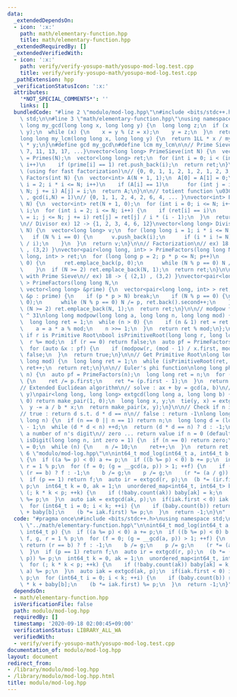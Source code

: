 ```yaml
---
data:
  _extendedDependsOn:
  - icon: ':x:'
    path: math/elementary-function.hpp
    title: math/elementary-function.hpp
  _extendedRequiredBy: []
  _extendedVerifiedWith:
  - icon: ':x:'
    path: verify/verify-yosupo-math/yosupo-mod-log.test.cpp
    title: verify/verify-yosupo-math/yosupo-mod-log.test.cpp
  _pathExtension: hpp
  _verificationStatusIcon: ':x:'
  attributes:
    '*NOT_SPECIAL_COMMENTS*': ''
    links: []
  bundledCode: "#line 2 \"modulo/mod-log.hpp\"\n#include <bits/stdc++.h>\nusing namespace\
    \ std;\n\n#line 3 \"math/elementary-function.hpp\"\nusing namespace std;\n\nlong\
    \ long my_gcd(long long x, long long y) {\n  long long z;\n  if (x > y) swap(x,\
    \ y);\n  while (x) {\n    x = y % (z = x);\n    y = z;\n  }\n  return y;\n}\n\
    long long my_lcm(long long x, long long y) {\n  return 1LL * x / my_gcd(x, y)\
    \ * y;\n}\n#define gcd my_gcd\n#define lcm my_lcm\n\n// Prime Sieve {2, 3, 5,\
    \ 7, 11, 13, 17, ...}\nvector<long long> PrimeSieve(int N) {\n  vector<int> prime\
    \ = Primes(N);\n  vector<long long> ret;\n  for (int i = 0; i < (int)prime.size();\
    \ i++)\n    if (prime[i] == 1) ret.push_back(i);\n  return ret;\n}\n\n// Factors\
    \ (using for fast factorization)\n// {0, 0, 1, 1, 2, 1, 2, 1, 2, 3, ...}\nvector<int>\
    \ Factors(int N) {\n  vector<int> A(N + 1, 1);\n  A[0] = A[1] = 0;\n  for (int\
    \ i = 2; i * i <= N; i++)\n    if (A[i] == 1)\n      for (int j = i << 1; j <=\
    \ N; j += i) A[j] = i;\n  return A;\n}\n\n// totient function \u03C6(N)=(1 ~ N\
    \ , gcd(i,N) = 1)\n// {0, 1, 1, 2, 4, 2, 6, 4, ... }\nvector<int> EulersTotientFunction(int\
    \ N) {\n  vector<int> ret(N + 1, 0);\n  for (int i = 0; i <= N; i++) ret[i] =\
    \ i;\n  for (int i = 2; i <= N; i++) {\n    if (ret[i] == i)\n      for (int j\
    \ = i; j <= N; j += i) ret[j] = ret[j] / i * (i - 1);\n  }\n  return ret;\n}\n\
    \n// Divisor ex) 12 -> {1, 2, 3, 4, 6, 12}\nvector<long long> Divisor(long long\
    \ N) {\n  vector<long long> v;\n  for (long long i = 1; i * i <= N; i++) {\n \
    \   if (N % i == 0) {\n      v.push_back(i);\n      if (i * i != N) v.push_back(N\
    \ / i);\n    }\n  }\n  return v;\n}\n\n// Factorization\n// ex) 18 -> { (2,1)\
    \ , (3,2) }\nvector<pair<long long, int> > PrimeFactors(long long N) {\n  vector<pair<long\
    \ long, int> > ret;\n  for (long long p = 2; p * p <= N; p++)\n    if (N % p ==\
    \ 0) {\n      ret.emplace_back(p, 0);\n      while (N % p == 0) N /= p, ret.back().second++;\n\
    \    }\n  if (N >= 2) ret.emplace_back(N, 1);\n  return ret;\n}\n\n// Factorization\
    \ with Prime Sieve\n// ex) 18 -> { (2,1) , (3,2) }\nvector<pair<long long, int>\
    \ > PrimeFactors(long long N,\n                                           const\
    \ vector<long long> &prime) {\n  vector<pair<long long, int> > ret;\n  for (auto\
    \ &p : prime) {\n    if (p * p > N) break;\n    if (N % p == 0) {\n      ret.emplace_back(p,\
    \ 0);\n      while (N % p == 0) N /= p, ret.back().second++;\n    }\n  }\n  if\
    \ (N >= 2) ret.emplace_back(N, 1);\n  return ret;\n}\n\n// modpow for mod < 2\
    \ ^ 31\nlong long modpow(long long a, long long n, long long mod) {\n  a %= mod;\n\
    \  long long ret = 1;\n  while (n > 0) {\n    if (n & 1) ret = ret * a % mod;\n\
    \    a = a * a % mod;\n    n >>= 1;\n  }\n  return ret % mod;\n};\n\n// Check\
    \ if r is Primitive Root\nbool isPrimitiveRoot(long long r, long long mod) {\n\
    \  r %= mod;\n  if (r == 0) return false;\n  auto pf = PrimeFactors(mod - 1);\n\
    \  for (auto &x : pf) {\n    if (modpow(r, (mod - 1) / x.first, mod) == 1) return\
    \ false;\n  }\n  return true;\n}\n\n// Get Primitive Root\nlong long PrimitiveRoot(long\
    \ long mod) {\n  long long ret = 1;\n  while (isPrimitiveRoot(ret, mod) == false)\
    \ ret++;\n  return ret;\n}\n\n// Euler's phi function\nlong long phi(long long\
    \ n) {\n  auto pf = PrimeFactors(n);\n  long long ret = n;\n  for (auto p : pf)\
    \ {\n    ret /= p.first;\n    ret *= (p.first - 1);\n  }\n  return ret;\n}\n\n\
    // Extended Euclidean algorithm\n// solve : ax + by = gcd(a, b)\n// return : pair(x,\
    \ y)\npair<long long, long long> extgcd(long long a, long long b) {\n  if (b ==\
    \ 0) return make_pair(1, 0);\n  long long x, y;\n  tie(y, x) = extgcd(b, a % b);\n\
    \  y -= a / b * x;\n  return make_pair(x, y);\n}\n\n// Check if n is Square Number\n\
    // true : return d s.t. d * d == n\n// false : return -1\nlong long SqrtInt(long\
    \ long n) {\n  if (n == 0 || n == 1) return n;\n  long long d = (long long)sqrt(n)\
    \ - 1;\n  while (d * d < n) ++d;\n  return (d * d == n) ? d : -1;\n}\n\n// return\
    \ a number of n's digit\n// zero ... return value if n = 0 (default -> 1)\nint\
    \ isDigit(long long n, int zero = 1) {\n  if (n == 0) return zero;\n  int ret\
    \ = 0;\n  while (n) {\n    n /= 10;\n    ret++;\n  }\n  return ret;\n}\n#line\
    \ 6 \"modulo/mod-log.hpp\"\n\nint64_t mod_log(int64_t a, int64_t b, int64_t p)\
    \ {\n  if ((a %= p) < 0) a += p;\n  if ((b %= p) < 0) b += p;\n  int64_t f, g,\
    \ r = 1 % p;\n  for (f = 0; (g = __gcd(a, p)) > 1; ++f) {\n    if (b % g) return\
    \ (r == b) ? f : -1;\n    b /= g;\n    p /= g;\n    (r *= (a / g)) %= p;\n  }\n\
    \  if (p == 1) return f;\n  auto ir = extgcd(r, p);\n  (b *= (ir.first + p)) %=\
    \ p;\n  int64_t k = 0, ak = 1;\n  unordered_map<int64_t, int64_t> baby;\n  for\
    \ (; k * k < p; ++k) {\n    if (!baby.count(ak)) baby[ak] = k;\n    (ak *= a)\
    \ %= p;\n  }\n  auto iak = extgcd(ak, p);\n  if(iak.first < 0) iak.first += p;\n\
    \  for (int64_t i = 0; i < k; ++i) {\n    if (baby.count(b)) return f + i * k\
    \ + baby[b];\n    (b *= iak.first) %= p;\n  }\n  return -1;\n}\n"
  code: "#pragma once\n#include <bits/stdc++.h>\nusing namespace std;\n\n#include\
    \ \"../math/elementary-function.hpp\"\n\nint64_t mod_log(int64_t a, int64_t b,\
    \ int64_t p) {\n  if ((a %= p) < 0) a += p;\n  if ((b %= p) < 0) b += p;\n  int64_t\
    \ f, g, r = 1 % p;\n  for (f = 0; (g = __gcd(a, p)) > 1; ++f) {\n    if (b % g)\
    \ return (r == b) ? f : -1;\n    b /= g;\n    p /= g;\n    (r *= (a / g)) %= p;\n\
    \  }\n  if (p == 1) return f;\n  auto ir = extgcd(r, p);\n  (b *= (ir.first +\
    \ p)) %= p;\n  int64_t k = 0, ak = 1;\n  unordered_map<int64_t, int64_t> baby;\n\
    \  for (; k * k < p; ++k) {\n    if (!baby.count(ak)) baby[ak] = k;\n    (ak *=\
    \ a) %= p;\n  }\n  auto iak = extgcd(ak, p);\n  if(iak.first < 0) iak.first +=\
    \ p;\n  for (int64_t i = 0; i < k; ++i) {\n    if (baby.count(b)) return f + i\
    \ * k + baby[b];\n    (b *= iak.first) %= p;\n  }\n  return -1;\n}"
  dependsOn:
  - math/elementary-function.hpp
  isVerificationFile: false
  path: modulo/mod-log.hpp
  requiredBy: []
  timestamp: '2020-09-18 02:00:45+09:00'
  verificationStatus: LIBRARY_ALL_WA
  verifiedWith:
  - verify/verify-yosupo-math/yosupo-mod-log.test.cpp
documentation_of: modulo/mod-log.hpp
layout: document
redirect_from:
- /library/modulo/mod-log.hpp
- /library/modulo/mod-log.hpp.html
title: modulo/mod-log.hpp
---
```

